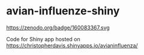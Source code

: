 # avian-influenze-shiny

https://zenodo.org/badge/160083367.svg

Code for Shiny app hosted on https://christopherdavis.shinyapps.io/avianinfluenza/
